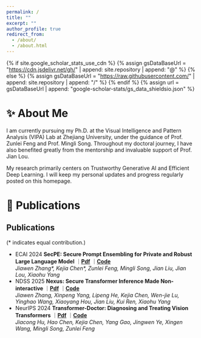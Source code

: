 ```yaml
---
permalink: /
title: ""
excerpt: ""
author_profile: true
redirect_from: 
  - /about/
  - /about.html
---
```


{% if site.google_scholar_stats_use_cdn %}
{% assign gsDataBaseUrl = "https://cdn.jsdelivr.net/gh/" | append: site.repository | append: "@" %}
{% else %}
{% assign gsDataBaseUrl = "https://raw.githubusercontent.com/" | append: site.repository | append: "/" %}
{% endif %}
{% assign url = gsDataBaseUrl | append: "google-scholar-stats/gs_data_shieldsio.json" %}

<span class='anchor' id='about-me'></span>

# ✨ About Me 

I am currently pursuing my Ph.D. at the Visual Intelligence and Pattern Analysis (VIPA) Lab at Zhejiang University, under the guidance of Prof. Zunlei Feng and Prof. Mingli Song. Throughout my doctoral journey, I have also benefited greatly from the mentorship and invaluable support of Prof. Jian Lou.

My research primarily centers on Trustworthy Generative AI and Efficient Deep Learning. I will keep my personal updates and progress regularly posted on this homepage. 

<!-- I have published more than 100 papers at the top international AI conferences with total <a href='https://scholar.google.com/citations?user=DhtAFkwAAAAJ'>google scholar citations <strong><span id='total_cit'>260000+</span></strong></a> (You can also use google scholar badge <a href='https://scholar.google.com/citations?user=DhtAFkwAAAAJ'><img src="https://img.shields.io/endpoint?url={{ url | url_encode }}&logo=Google%20Scholar&labelColor=f6f6f6&color=9cf&style=flat&label=citations"></a>). -->



# 📝 Publications 
<div>
  <h2>Publications</h2>
  <p>(* indicates equal contribution.)</p>
  <ul>
    <li class="paper-box-new">
      <span class="sec-conference blue">ECAI 2024</span>
      <strong>SecPE: Secure Prompt Ensembling for Private and Robust Large Language Model</strong>
      ｜<a href="https://openreview.net/pdf?id=HASQ93Is7JT"><strong>Pdf</strong></a>
      ｜<a href="https://github.com/Kevin-Zh-CS/SecPE"><strong>Code</strong></a>
      <br>
      <em>Jiawen Zhang*, Kejia Chen*, Zunlei Feng, Mingli Song, Jian Liu, Jian Lou, Xiaohu Yang</em>
    </li>
    <li class="paper-box-new">
      <span class="sec-conference green">NDSS 2025</span>
      <strong>Nexus: Secure Transformer Inference Made Non-interactive</strong>
      ｜<a href="https://eprint.iacr.org/2024/136"><strong>Pdf</strong></a>
      ｜<a href="https://github.com/zju-abclab/NEXUS"><strong>Code</strong></a>
      <br>
      <em>Jiawen Zhang, Xinpeng Yang, Lipeng He, Kejia Chen, Wen-jie Lu, Yinghao Wang, Xiaoyang Hou, Jian Liu, Kui Ren, Xiaohu Yang</em>
    </li>
    <li class="paper-box-new">
      <span class="sec-conference red">NeurIPS 2024</span>
      <strong>Transformer-Doctor: Diagnosing and Treating Vision Transformers</strong>
      ｜<a href="https://openreview.net/pdf?id=chnJT8Nj8X"><strong>Pdf</strong></a>
      ｜<a href="https://github.com/jiaconghu/Transformer-Doctor"><strong>Code</strong></a>
      <br>
      <em>Jiacong Hu, Hao Chen, Kejia Chen, Yang Gao, Jingwen Ye, Xingen Wang, Mingli Song, Zunlei Feng</em>
    </li>
  </ul>
</div>



<!-- <div class='paper-box'><div class='paper-box-image'><div><div class="badge">CVPR 2016</div><img src='images/500x300.png' alt="sym" width="100%"></div></div>
<div class='paper-box-text' markdown="1"> -->

<!-- 1.SecPE: Secure Prompt Ensembling for Private and Robust Large Language Model｜[**Pdf**](https://openreview.net/pdf?id=HASQ93Is7JT)｜[**Code**](https://github.com/Kevin-Zh-CS/SecPE)

Jiawen Zhang, Kejia Chen, Zunlei Feng, Mingli Song, Jian Liu, Jian Lou, Xiaohu Yang

2.Nexus: Secure Transformer Inference Made Non-interactive｜[**Pdf**](https://eprint.iacr.org/2024/136)｜[**Code**](https://github.com/zju-abclab/NEXUS)

Jiawen Zhang, Xinpeng Yang, Lipeng He, Kejia Chen, Wen-jie Lu, Yinghao Wang, Xiaoyang Hou, Jian Liu, Kui Ren, Xiaohu Yang


3.Transformer-Doctor: SDiagnosing and Treating Vision Transformers｜[**Pdf**](https://openreview.net/pdf?id=chnJT8Nj8X)｜[**Code**](https://github.com/jiaconghu/Transformer-Doctor)

Jiacong Hu, Hao Chen, Kejia Chen, Yang Gao, Jingwen Ye, Xingen Wang, Mingli Song, Zunlei Feng -->

<!-- # 🔥 News
- *2022.02*: &nbsp;🎉🎉 Lorem ipsum dolor sit amet, consectetur adipiscing elit. Vivamus ornare aliquet ipsum, ac tempus justo dapibus sit amet. 
- *2022.02*: &nbsp;🎉🎉 Lorem ipsum dolor sit amet, consectetur adipiscing elit. Vivamus ornare aliquet ipsum, ac tempus justo dapibus sit amet.  -->


<!-- # 🎖 Honors and Awards
- *2021.10* Lorem ipsum dolor sit amet, consectetur adipiscing elit. Vivamus ornare aliquet ipsum, ac tempus justo dapibus sit amet. 
- *2021.09* Lorem ipsum dolor sit amet, consectetur adipiscing elit. Vivamus ornare aliquet ipsum, ac tempus justo dapibus sit amet.  -->

<!-- # 📖 Educations
- *2019.06 - 2022.04 (now)*, Lorem ipsum dolor sit amet, consectetur adipiscing elit. Vivamus ornare aliquet ipsum, ac tempus justo dapibus sit amet. 
- *2015.09 - 2019.06*, Lorem ipsum dolor sit amet, consectetur adipiscing elit. Vivamus ornare aliquet ipsum, ac tempus justo dapibus sit amet. 

# 💬 Invited Talks
- *2021.06*, Lorem ipsum dolor sit amet, consectetur adipiscing elit. Vivamus ornare aliquet ipsum, ac tempus justo dapibus sit amet. 
- *2021.03*, Lorem ipsum dolor sit amet, consectetur adipiscing elit. Vivamus ornare aliquet ipsum, ac tempus justo dapibus sit amet.  \| [\[video\]](https://github.com/)

# 💻 Internships
- *2019.05 - 2020.02*, [Lorem](https://github.com/), China. -->
